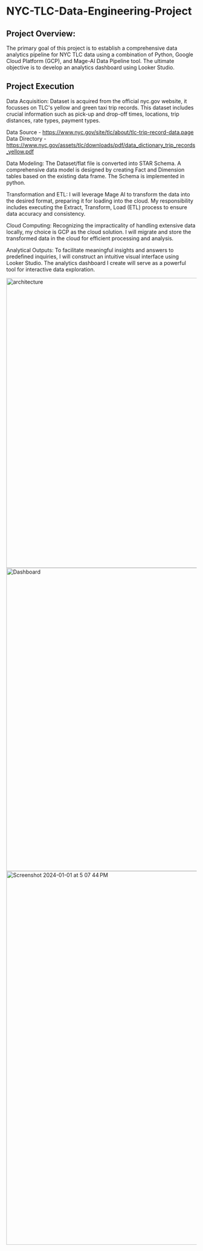 # NYC-TLC-Data-Engineering-Project


## Project Overview:

The primary goal of this project is to establish a comprehensive data analytics pipeline for NYC TLC data using a combination of Python, Google Cloud Platform (GCP), and Mage-AI Data Pipeline tool. The ultimate objective is to develop an analytics dashboard using Looker Studio.

## Project Execution
Data Acquisition:
Dataset is acquired from the official nyc.gov website, it focusses on TLC's yellow and green taxi trip records. This dataset includes crucial information such as pick-up and drop-off times, locations, trip distances, rate types, payment types. 

Data Source - https://www.nyc.gov/site/tlc/about/tlc-trip-record-data.page
Data Directory - https://www.nyc.gov/assets/tlc/downloads/pdf/data_dictionary_trip_records_yellow.pdf

Data Modeling:
The Dataset/flat file is converted into STAR Schema. A comprehensive data model is designed by creating Fact and Dimension tables based on the existing data frame. The Schema is implemented in python.

Transformation and ETL:
I will leverage Mage AI to transform the data into the desired format, preparing it for loading into the cloud. My responsibility includes executing the Extract, Transform, Load (ETL) process to ensure data accuracy and consistency.

Cloud Computing:
Recognizing the impracticality of handling extensive data locally, my choice is GCP as the cloud solution. I will migrate and store the transformed data in the cloud for efficient processing and analysis.

Analytical Outputs:
To facilitate meaningful insights and answers to predefined inquiries, I will construct an intuitive visual interface using Looker Studio. The analytics dashboard I create will serve as a powerful tool for interactive data exploration.

<img width="765" alt="architecture" src="https://github.com/akhil-rachure/NYC-TLC-Data-Engineering-Project/assets/25721124/81b78089-1c77-45f5-bc70-3de28c99fea4">



<img width="800" alt="Dashboard" src="https://github.com/akhil-rachure/NYC-TLC-Data-Engineering-Project/assets/25721124/21eec091-ea3e-4de2-9f19-945c0b13cf72">

<img width="986" alt="Screenshot 2024-01-01 at 5 07 44 PM" src="https://github.com/akhil-rachure/NYC-TLC-Data-Engineering-Project/assets/25721124/a14840a8-98bf-4dea-b503-61f4077ed949">

